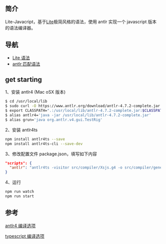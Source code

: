 ## 简介

Lite-Javacript，基于[Lite]()极简风格的语法，使用 antlr 实现一个 javascript 版本的语法编译器。

## 导航

- [Lite 语法](/docs/lite.md)
- [antlr 匹配语法](/docs/antlr-match.md)

## get starting

1、安装 antlr4 (Mac oSX 版本)

```bash
$ cd /usr/local/lib
$ sudo curl -O https://www.antlr.org/download/antlr-4.7.2-complete.jar
$ export CLASSPATH=".:/usr/local/lib/antlr-4.7.2-complete.jar:$CLASSPATH"
$ alias antlr4='java -jar /usr/local/lib/antlr-4.7.2-complete.jar'
$ alias grun='java org.antlr.v4.gui.TestRig'
```

2、安装 antlr4ts

```bash
npm install antlr4ts --save
npm install antlr4ts-cli --save-dev
```

3、修改配置文件 package.json，填写如下内容

```json
"scripts": {
  "antlr": "antlr4ts -visitor src/compiler/Xsjs.g4 -o src/compiler/generate -Xexact-output-dir",
}
```

4、运行

```bash
npm run watch
npm run start
```

## 参考

[antlr4 编译选项](https://github.com/antlr/antlr4/blob/master/doc/tool-options.md)

[typescript 编译选项](http://www.typescriptlang.org/docs/handbook/compiler-options.html)
